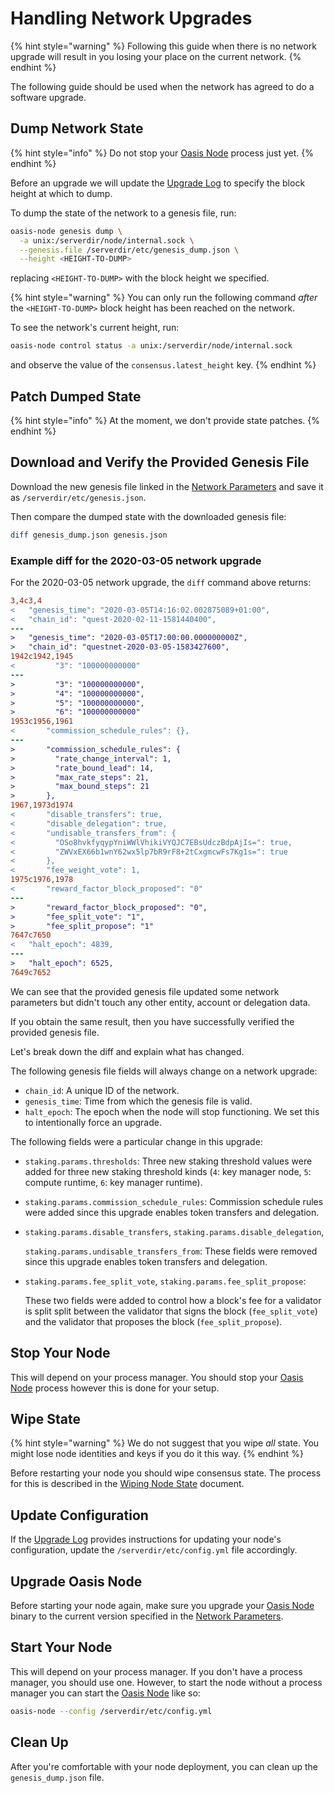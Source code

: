 # Handling Network Upgrades

{% hint style="warning" %}
Following this guide when there is no network upgrade will result in you losing your place on the current network.
{% endhint %}

The following guide should be used when the network has agreed to do a software upgrade.

## Dump Network State

{% hint style="info" %}
Do not stop your [Oasis Node](../prerequisites/oasis-node.md) process just yet.
{% endhint %}

Before an upgrade we will update the [Upgrade Log](../upgrade-log.md) to specify the block height at which to dump.

To dump the state of the network to a genesis file, run:

```bash
oasis-node genesis dump \
  -a unix:/serverdir/node/internal.sock \
  --genesis.file /serverdir/etc/genesis_dump.json \
  --height <HEIGHT-TO-DUMP>
```

replacing `<HEIGHT-TO-DUMP>` with the block height we specified.

{% hint style="warning" %}
You can only run the following command _after_ the `<HEIGHT-TO-DUMP>` block height has been reached on the network.

To see the network's current height, run:

```bash
oasis-node control status -a unix:/serverdir/node/internal.sock
```

and observe the value of the `consensus.latest_height` key.
{% endhint %}

## Patch Dumped State

{% hint style="info" %}
At the moment, we don't provide state patches.
{% endhint %}

## Download and Verify the Provided Genesis File

Download the new genesis file linked in the [Network Parameters](../../oasis-network/network-parameters.md) and save it as `/serverdir/etc/genesis.json`.

Then compare the dumped state with the downloaded genesis file:

```bash
diff genesis_dump.json genesis.json
```

### Example diff for the 2020-03-05 network upgrade

For the 2020-03-05 network upgrade, the `diff` command above returns:

```diff
3,4c3,4
<   "genesis_time": "2020-03-05T14:16:02.002875089+01:00",
<   "chain_id": "quest-2020-02-11-1581440400",
---
>   "genesis_time": "2020-03-05T17:00:00.000000000Z",
>   "chain_id": "questnet-2020-03-05-1583427600",
1942c1942,1945
<         "3": "100000000000"
---
>         "3": "100000000000",
>         "4": "100000000000",
>         "5": "100000000000",
>         "6": "100000000000"
1953c1956,1961
<       "commission_schedule_rules": {},
---
>       "commission_schedule_rules": {
>         "rate_change_interval": 1,
>         "rate_bound_lead": 14,
>         "max_rate_steps": 21,
>         "max_bound_steps": 21
>       },
1967,1973d1974
<       "disable_transfers": true,
<       "disable_delegation": true,
<       "undisable_transfers_from": {
<         "OSo8hvkfyqypYniWWlVhikiVYQJC7EBsUdczBdpAjIs=": true,
<         "ZWVxEX66b1wnY62wx5lp7bR9rF8+2tCxgmcwFs7Kg1s=": true
<       },
<       "fee_weight_vote": 1,
1975c1976,1978
<       "reward_factor_block_proposed": "0"
---
>       "reward_factor_block_proposed": "0",
>       "fee_split_vote": "1",
>       "fee_split_propose": "1"
7647c7650
<   "halt_epoch": 4839,
---
>   "halt_epoch": 6525,
7649c7652
```

We can see that the provided genesis file updated some network parameters but didn't touch any other entity, account or delegation data.

If you obtain the same result, then you have successfully verified the provided genesis file.

Let's break down the diff and explain what has changed.

The following genesis file fields will always change on a network upgrade:

* `chain_id`: A unique ID of the network.
* `genesis_time`: Time from which the genesis file is valid.
* `halt_epoch`: The epoch when the node will stop functioning. We set this to intentionally force an upgrade.

The following fields were a particular change in this upgrade:

* `staking.params.thresholds`: Three new staking threshold values were added for three new staking threshold kinds \(`4`: key manager node, `5`: compute runtime, `6`: key manager runtime\).
* `staking.params.commission_schedule_rules`: Commission schedule rules were added since this upgrade enables token transfers and delegation.
* `staking.params.disable_transfers`, `staking.params.disable_delegation`,

  `staking.params.undisable_transfers_from`: These fields were removed since this upgrade enables token transfers and delegation.

* `staking.params.fee_split_vote`, `staking.params.fee_split_propose`:

  These two fields were added to control how a block's fee for a validator is split split between the validator that signs the block \(`fee_split_vote`\) and the validator that proposes the block \(`fee_split_propose`\).

## Stop Your Node

This will depend on your process manager. You should stop your [Oasis Node](../prerequisites/oasis-node.md) process however this is done for your setup.

## Wipe State

{% hint style="warning" %}
We do not suggest that you wipe _all_ state. You might lose node identities and keys if you do it this way.
{% endhint %}

Before restarting your node you should wipe consensus state. The process for this is described in the [Wiping Node State](wiping-node-state.md#state-wipe-and-keep-node-identity) document.

## Update Configuration

If the [Upgrade Log](../upgrade-log.md) provides instructions for updating your node's configuration, update the `/serverdir/etc/config.yml` file accordingly.

## Upgrade Oasis Node

Before starting your node again, make sure you upgrade your [Oasis Node](../prerequisites/oasis-node.md) binary to the current version specified in the [Network Parameters](../../oasis-network/network-parameters.md).

## Start Your Node

This will depend on your process manager. If you don't have a process manager, you should use one. However, to start the node without a process manager you can start the [Oasis Node](../prerequisites/oasis-node.md) like so:

```bash
oasis-node --config /serverdir/etc/config.yml
```

## Clean Up

After you're comfortable with your node deployment, you can clean up the `genesis_dump.json` file.


